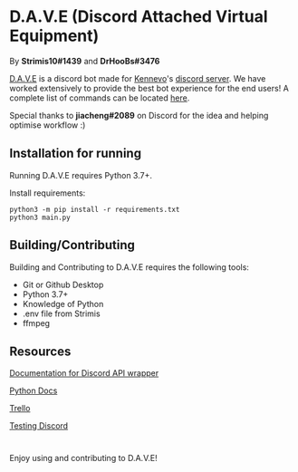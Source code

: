 
# D.A.V.E (Discord Attached Virtual Equipment)

By **Strimis10#1439** and **DrHooBs#3476**




[D.A.V.E](https://github.com/DrHooBs/DiscBot/) is a discord bot made for [Kennevo](https://linktr.ee/kennevo)'s [discord server](https://discord.gg/fR9DXtJ2bu). We have worked extensively to provide the best bot experience for the end users! A complete list of commands can be located [here](https://github.com/DrHooBs/DiscBot/blob/main/Cmd_help.txt).

Special thanks to **jiacheng#2089** on Discord for the idea and helping optimise workflow :)

## Installation for running

Running D.A.V.E requires Python 3.7+.

Install requirements:
```shell
python3 -m pip install -r requirements.txt
python3 main.py
```

## Building/Contributing

Building and Contributing to D.A.V.E requires the following tools:

- Git or Github Desktop
- Python 3.7+
- Knowledge of Python
- .env file from Strimis
- ffmpeg

## Resources

[Documentation for Discord API wrapper](https://discordpy.readthedocs.io/en/stable/)

[Python Docs](https://docs.python.org/3/)

[Trello](https://trello.com/invite/b/gvCxfmu9/cedda34bbf96a103a60ab3c245f10b29/project)

[Testing Discord](discord.gg/PBHCNGgf)

#

Enjoy using and contributing to D.A.V.E!
